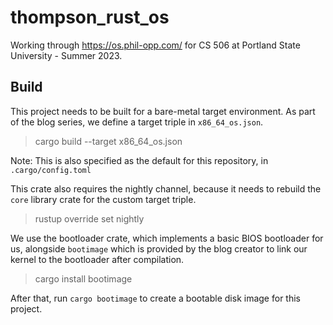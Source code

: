 # thompson_rust_os

Working through https://os.phil-opp.com/ for CS 506 at Portland State University - Summer 2023.

## Build

This project needs to be built for a bare-metal target environment. As part of the blog series,
we define a target triple in `x86_64_os.json`.

> cargo build --target x86_64_os.json

Note: This is also specified as the default for this repository, in `.cargo/config.toml`

This crate also requires the nightly channel, because it needs to rebuild the `core` library
crate for the custom target triple.

> rustup override set nightly

We use the bootloader crate, which implements a basic BIOS bootloader for us, alongside
`bootimage` which is provided by the blog creator to link our kernel to the bootloader
after compilation.

> cargo install bootimage

After that, run `cargo bootimage` to create a bootable disk image for this project.
